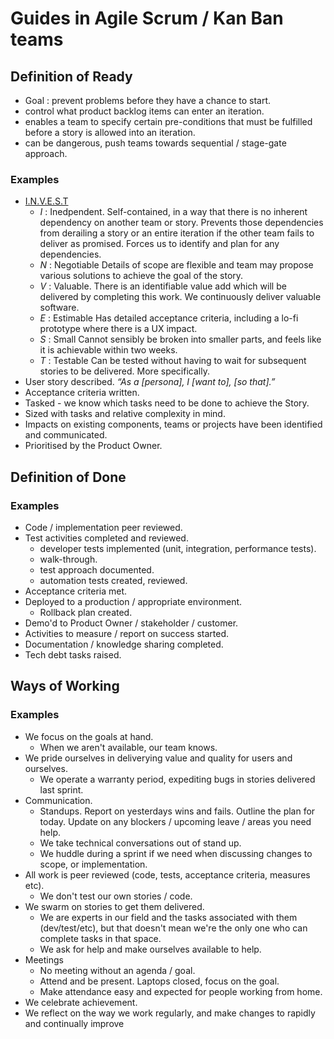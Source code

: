 # Guides in Agile Scrum / Kan Ban teams

## Definition of Ready
+ Goal : prevent problems before they have a chance to start.
+ control what product backlog items can enter an iteration.
+ enables a team to specify certain pre-conditions that must be fulfilled before a story is allowed into an iteration.
+ can be dangerous, push teams towards sequential / stage-gate approach.
### Examples
+ [I.N.V.E.S.T](https://xp123.com/articles/invest-in-good-stories-and-smart-tasks/)
  + *I* : Inedpendent.
    Self-contained, in a way that there is no inherent dependency on another team or story.
    Prevents those dependencies from derailing a story or an entire iteration if the other team fails to deliver as promised.
    Forces us to identify and plan for any dependencies.
  + *N* : Negotiable
    Details of scope are flexible and team may propose various solutions to achieve the goal of the story.
  + *V* : Valuable.
    There is an identifiable value add which will be delivered by completing this work.
    We continuously deliver valuable software.
  + *E* : Estimable
    Has detailed acceptance criteria, including a lo-fi prototype where there is a UX impact.
  + *S* : Small
    Cannot sensibly be broken into smaller parts, and feels like it is achievable within two weeks.
  + *T* : Testable
    Can be tested without having to wait for subsequent stories to be delivered.
More specifically.
+ User story described.
  _“As a [persona], I [want to], [so that].”_
+ Acceptance criteria written.
+ Tasked - we know which tasks need to be done to achieve the Story.
+ Sized with tasks and relative complexity in mind.
+ Impacts on existing components, teams or projects have been identified and communicated.
+ Prioritised by the Product Owner.


## Definition of Done
### Examples
+ Code / implementation peer reviewed.
+ Test activities completed and reviewed.
  + developer tests implemented (unit, integration, performance tests).
  + walk-through.
  + test approach documented.
  + automation tests created, reviewed.
+ Acceptance criteria met.
+ Deployed to a production / appropriate environment.
  + Rollback plan created.
+ Demo'd to Product Owner / stakeholder / customer.
+ Activities to measure / report on success started.
+ Documentation / knowledge sharing completed.
+ Tech debt tasks raised.

## Ways of Working
### Examples
+ We focus on the goals at hand.
  + When we aren't available, our team knows.
+ We pride ourselves in deliverying value and quality for users and ourselves.
  + We operate a warranty period, expediting bugs in stories delivered last sprint.
+ Communication.
  + Standups.
    Report on yesterdays wins and fails.
    Outline the plan for today.
    Update on any blockers / upcoming leave / areas you need help.
  + We take technical conversations out of stand up.
  + We huddle during a sprint if we need when discussing changes to scope, or implementation.
+ All work is peer reviewed (code, tests, acceptance criteria, measures etc).
  + We don't test our own stories / code.
+ We swarm on stories to get them delivered.
  + We are experts in our field and the tasks associated with them (dev/test/etc), but that doesn't mean we're the only one who can complete tasks in that space.
  + We ask for help and make ourselves available to help.
+ Meetings
  + No meeting without an agenda / goal.
  + Attend and be present. Laptops closed, focus on the goal.
  + Make attendance easy and expected for people working from home.
+ We celebrate achievement.
+ We reflect on the way we work regularly, and make changes to rapidly and continually improve
